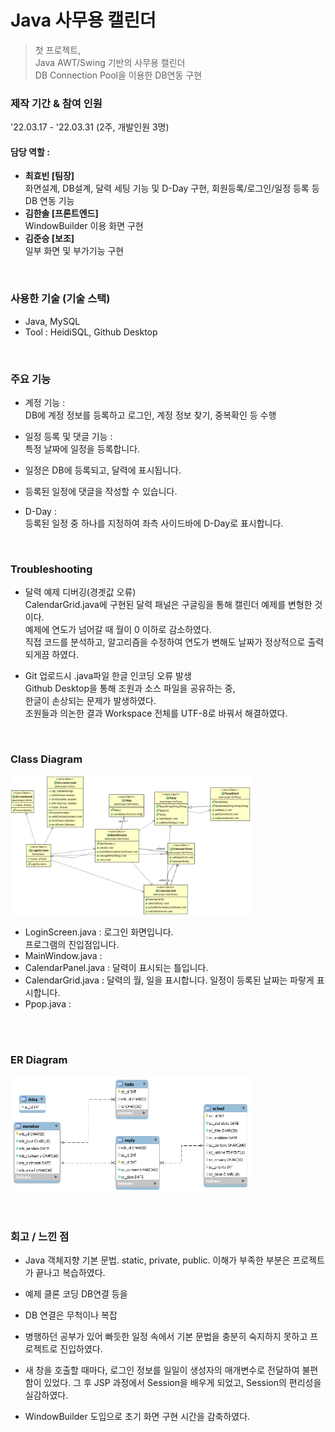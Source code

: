 # Java 사무용 캘린더
> 첫 프로젝트,   
> Java AWT/Swing 기반의 사무용 캘린더  
> DB Connection Pool을 이용한 DB연동 구현  

### 제작 기간 & 참여 인원
'22.03.17 - '22.03.31 (2주, 개발인원 3명)  

#### 담당 역할 : 
 
  - **최효빈 [팀장]**   
    화면설계, DB설계, 달력 세팅 기능 및 D-Day 구현, 회원등록/로그인/일정 등록 등 DB 연동 기능
  - **김한솔 [프론트엔드]**   
     WindowBuilder 이용 화면 구현
  - **김준승 [보조]**   
    일부 화면 및 부가기능 구현

<!--sql문에서 sched 테이블과 reply 테이블 순서 바꿀것. -->

&nbsp;  
### 사용한 기술 (기술 스택)
- Java, MySQL
- Tool : HeidiSQL, Github Desktop
<!--


6. ERD(필요할 경우)
7. 핵심 기능 : 코드로 보여주거나, 코드 링크
### **트러블슈팅 경험(중요!)** / 자랑하고 싶은 코드




앞의 항목에서 소개할 수 없는 뒷이야기 등.
-->

&nbsp;  
### 주요 기능
- 계정 기능 :   
 DB에 계정 정보를 등록하고 로그인, 계정 정보 찾기, 중복확인 등 수행
 
- 일정 등록 및 댓글 기능 :   
 특정 날짜에 일정을 등록합니다. 
 - 일정은 DB에 등록되고, 달력에 표시됩니다.
 - 등록된 일정에 댓글을 작성할 수 있습니다.
 
- D-Day :   
 등록된 일정 중 하나를 지정하여 좌측 사이드바에 D-Day로 표시합니다.

&nbsp;  
### Troubleshooting
- 달력 예제 디버깅(경곗값 오류)  
  CalendarGrid.java에 구현된 달력 패널은 구글링을 통해 캘린더 예제를 변형한 것이다.  
  예제에 연도가 넘어갈 때 월이 0 이하로 감소하였다.  
  직접 코드를 분석하고, 알고리즘을 수정하여 연도가 변해도 날짜가 정상적으로 출력되게끔 하였다.  
  
- Git 업로드시 .java파일 한글 인코딩 오류 발생  
  Github Desktop을 통해 조원과 소스 파일을 공유하는 중,  
  한글이 손상되는 문제가 발생하였다.  
  조원들과 의논한 결과 Workspace 전체를 UTF-8로 바꿔서 해결하였다.  

&nbsp;  

### Class Diagram 
<img src = "https://github.com/AtomicLiquors/java-calendar/blob/main/class_diagram.png" style= "width: 40vw;">

- LoginScreen.java : 로그인 화면입니다.  
  프로그램의 진입점입니다.
 &nbsp;  
- MainWindow.java : 
- CalendarPanel.java : 달력이 표시되는 틀입니다. 
- CalendarGrid.java : 달력의 월, 일을 표시합니다. 일정이 등록된 날짜는 파랗게 표시합니다.
 &nbsp;  
- Ppop.java :

&nbsp;  
&nbsp;  
### ER Diagram
<img src = "https://github.com/AtomicLiquors/java-calendar/blob/main/ER_Diagram.png" style= "width: 40vw;">



&nbsp;  
### 회고 / 느낀 점
- Java 객체지향 기본 문법. static, private, public. 이해가 부족한 부분은 프로젝트가 끝나고 복습하였다.
- 예제 클론 코딩 DB연결 등을
- DB 연결은 무척이나 복잡
- 병행하던 공부가 있어 빠듯한 일정 속에서 기본 문법을 충분히 숙지하지 못하고 프로젝트로 진입하였다. 
 
- 새 창을 호출할 때마다, 로그인 정보를 일일이 생성자의 매개변수로 전달하여 불편함이 있었다. 
  그 후 JSP 과정에서 Session을 배우게 되었고, Session의 편리성을 실감하였다.
- WindowBuilder 도입으로 초기 화면 구현 시간을 감축하였다.
